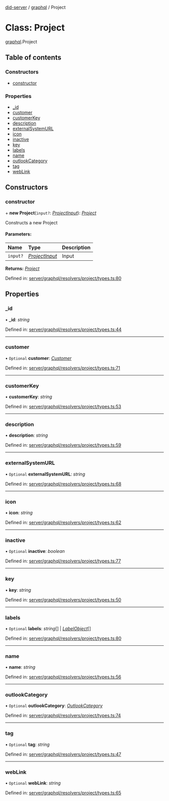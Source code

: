 [did-server](../README.md) / [graphql](../modules/graphql.md) / Project

# Class: Project

[graphql](../modules/graphql.md).Project

## Table of contents

### Constructors

- [constructor](graphql.project.md#constructor)

### Properties

- [\_id](graphql.project.md#_id)
- [customer](graphql.project.md#customer)
- [customerKey](graphql.project.md#customerkey)
- [description](graphql.project.md#description)
- [externalSystemURL](graphql.project.md#externalsystemurl)
- [icon](graphql.project.md#icon)
- [inactive](graphql.project.md#inactive)
- [key](graphql.project.md#key)
- [labels](graphql.project.md#labels)
- [name](graphql.project.md#name)
- [outlookCategory](graphql.project.md#outlookcategory)
- [tag](graphql.project.md#tag)
- [webLink](graphql.project.md#weblink)

## Constructors

### constructor

\+ **new Project**(`input?`: [*ProjectInput*](graphql.projectinput.md)): [*Project*](graphql.project.md)

Constructs a new Project

#### Parameters:

Name | Type | Description |
:------ | :------ | :------ |
`input?` | [*ProjectInput*](graphql.projectinput.md) | Input    |

**Returns:** [*Project*](graphql.project.md)

Defined in: [server/graphql/resolvers/project/types.ts:80](https://github.com/Puzzlepart/did/blob/dev/server/graphql/resolvers/project/types.ts#L80)

## Properties

### \_id

• **\_id**: *string*

Defined in: [server/graphql/resolvers/project/types.ts:44](https://github.com/Puzzlepart/did/blob/dev/server/graphql/resolvers/project/types.ts#L44)

___

### customer

• `Optional` **customer**: [*Customer*](graphql.customer.md)

Defined in: [server/graphql/resolvers/project/types.ts:71](https://github.com/Puzzlepart/did/blob/dev/server/graphql/resolvers/project/types.ts#L71)

___

### customerKey

• **customerKey**: *string*

Defined in: [server/graphql/resolvers/project/types.ts:53](https://github.com/Puzzlepart/did/blob/dev/server/graphql/resolvers/project/types.ts#L53)

___

### description

• **description**: *string*

Defined in: [server/graphql/resolvers/project/types.ts:59](https://github.com/Puzzlepart/did/blob/dev/server/graphql/resolvers/project/types.ts#L59)

___

### externalSystemURL

• `Optional` **externalSystemURL**: *string*

Defined in: [server/graphql/resolvers/project/types.ts:68](https://github.com/Puzzlepart/did/blob/dev/server/graphql/resolvers/project/types.ts#L68)

___

### icon

• **icon**: *string*

Defined in: [server/graphql/resolvers/project/types.ts:62](https://github.com/Puzzlepart/did/blob/dev/server/graphql/resolvers/project/types.ts#L62)

___

### inactive

• `Optional` **inactive**: *boolean*

Defined in: [server/graphql/resolvers/project/types.ts:77](https://github.com/Puzzlepart/did/blob/dev/server/graphql/resolvers/project/types.ts#L77)

___

### key

• **key**: *string*

Defined in: [server/graphql/resolvers/project/types.ts:50](https://github.com/Puzzlepart/did/blob/dev/server/graphql/resolvers/project/types.ts#L50)

___

### labels

• `Optional` **labels**: *string*[] \| [*LabelObject*](graphql.labelobject.md)[]

Defined in: [server/graphql/resolvers/project/types.ts:80](https://github.com/Puzzlepart/did/blob/dev/server/graphql/resolvers/project/types.ts#L80)

___

### name

• **name**: *string*

Defined in: [server/graphql/resolvers/project/types.ts:56](https://github.com/Puzzlepart/did/blob/dev/server/graphql/resolvers/project/types.ts#L56)

___

### outlookCategory

• `Optional` **outlookCategory**: [*OutlookCategory*](graphql.outlookcategory.md)

Defined in: [server/graphql/resolvers/project/types.ts:74](https://github.com/Puzzlepart/did/blob/dev/server/graphql/resolvers/project/types.ts#L74)

___

### tag

• `Optional` **tag**: *string*

Defined in: [server/graphql/resolvers/project/types.ts:47](https://github.com/Puzzlepart/did/blob/dev/server/graphql/resolvers/project/types.ts#L47)

___

### webLink

• `Optional` **webLink**: *string*

Defined in: [server/graphql/resolvers/project/types.ts:65](https://github.com/Puzzlepart/did/blob/dev/server/graphql/resolvers/project/types.ts#L65)
